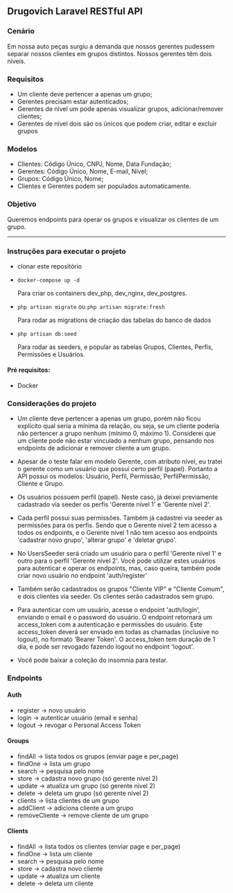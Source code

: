 ## Drugovich Laravel RESTful API

### Cenário 
Em nossa auto peças surgiu a demanda que nossos gerentes pudessem separar nossos clientes em grupos distintos. Nossos gerentes têm dois níveis.
### Requisitos
-   Um cliente deve pertencer a apenas um grupo;
-   Gerentes precisam estar autenticados;
-   Gerentes de nível um pode apenas visualizar grupos, adicionar/remover clientes;
-   Gerentes de nível dois são os únicos que podem criar, editar e excluir grupos
### Modelos
-   Clientes: Código Único, CNPJ, Nome, Data Fundação;
-   Gerentes: Código Único, Nome, E-mail, Nível;
-   Grupos: Código Único, Nome;
-   Clientes e Gerentes podem ser populados automaticamente.
### Objetivo
Queremos endpoints para operar os grupos e visualizar os clientes de um grupo.

----------------------------------------------------------------------------------------------------------
### Instruções para executar o projeto

-   clonar este repositório

-   `docker-compose up -d`
    
    Para criar os containers dev_php, dev_nginx, dev_postgres.

-   `php artisan migrate` ou `php artisan migrate:fresh`

    Para rodar as migrations de criação das tabelas do banco de dados

-   `php artisan db:seed`

    Para rodar as seeders, e popular as tabelas Grupos, Clientes, Perfis, Permissões e Usuários.

#### Pré requisitos:
-   Docker


### Considerações do projeto

-   Um cliente deve pertencer a apenas um grupo, porém não ficou explícito qual seria a mínima da relação, ou seja, se um cliente poderia não pertencer a grupo nenhum (mínimo 0, máximo 1). 
    Considerei que um cliente pode não estar vinculado a nenhum grupo, pensando nos endpoints de adicionar e remover cliente a um grupo. 

-   Apesar de o teste falar em modelo Gerente, com atributo nível, eu tratei o gerente como um usuário que possui certo perfil (papel). Portanto a API possui os modelos: Usuário, Perfil, Permissão, PerfilPermissão, Cliente e Grupo.

-   Os usuários possuem perfil (papel). Neste caso, já deixei previamente cadastrado via seeder os perfis 'Gerente nível 1' e 'Gerente nível 2'. 

-   Cada perfil possui suas permissões. Também já cadastrei via seeder as permissões para os perfis. Sendo que o Gerente nível 2 tem acesso a todos os endpoints, e o Gerente nível 1 não tem acesso aos endpoints 'cadastrar novo grupo', 'alterar grupo' e 'deletar grupo'.

-  No UsersSeeder será criado um usuário para o perfil 'Gerente nível 1' e outro para o perfil 'Gerente nível 2'. Você pode utilizar estes usuários para autenticar e operar os endpoints, mas, caso queira, também pode criar novo usuário no endpoint 'auth/register'

- Também serão cadastrados os grupos "Cliente VIP" e "Cliente Comum", e dois clientes via seeder. Os clientes serão cadastrados sem grupo. 

- Para autenticar com um usuário, acesse o endpoint 'auth/login', enviando o email e o password do usuário. O endpoint retornará um access_token com a autenticação e permissões do usuário. 
Este access_token deverá ser enviado em todas as chamadas (inclusive no logout), no formato 'Bearer Token'. 
O access_token tem duração de 1 dia, e pode ser revogado fazendo logout no endpoint 'logout'.

- Você pode baixar a coleção do insomnia para testar. 


### Endpoints
#### Auth
-   register -> novo usuário
-   login -> autenticar usuário (email e senha)
-   logout -> revogar o Personal Access Token

#### Groups
-   findAll -> lista todos os grupos (enviar page e per_page)
-   findOne -> lista um grupo 
-   search -> pesquisa pelo nome 
-   store -> cadastra novo grupo (só gerente nível 2)
-   update -> atualiza um grupo (só gerente nível 2)
-   delete -> deleta um grupo (só gerente nível 2)
-   clients -> lista clientes de um grupo
-   addClient -> adiciona cliente a um grupo 
-   removeCliente -> remove cliente de um grupo

#### Clients
-   findAll -> lista todos os clientes (enviar page e per_page)
-   findOne -> lista um cliente 
-   search -> pesquisa pelo nome 
-   store -> cadastra novo cliente 
-   update -> atualiza um cliente 
-   delete -> deleta um cliente
